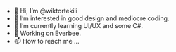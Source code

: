 - 👋 Hi, I’m @wiktortekili
- 👀 I’m interested in good design and mediocre coding.
- 🌱 I’m currently learning UI/UX and some C#.
- :bee: Working on Everbee.
- 📫 How to reach me ...

<!---
wiktortekieli/wiktortekieli is a ✨ special ✨ repository because its `README.md` (this file) appears on your GitHub profile.
You can click the Preview link to take a look at your changes.
--->
